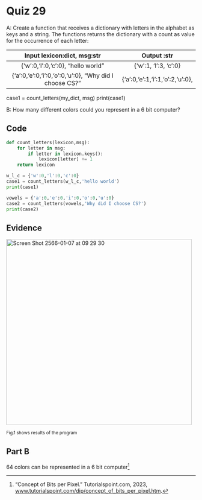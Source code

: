 # Quiz 29

A: Create a function that receives a dictionary with letters in the alphabet as keys and a string. The functions returns the dictionary with a count as value for the occurrence of each letter:

|               Input lexicon:dict, msg:str               |            Output :str           |
|:-------------------------------------------------------:|:--------------------------------:|
|            {‘w’:0,‘l’:0,‘c’:0}, “hello world”           |       {‘w’:1, ‘l’:3, ‘c’:0}      |
| {‘a’:0,‘e’:0,‘i’:0,‘o’:0,‘u’:0}, “Why did I choose CS?” | {‘a’:0,‘e’:1,‘i’:1,‘o’:2,‘u’:0}, |

case1 = count_letters(my_dict, msg)
print(case1)


B: How many different colors could you represent in a 6 bit computer? 

## Code

```py
def count_letters(lexicon,msg):
    for letter in msg:
        if letter in lexicon.keys():
            lexicon[letter] += 1
    return lexicon

w_l_c = {'w':0,'l':0,'c':0}
case1 = count_letters(w_l_c,'hello world')
print(case1)

vowels = {'a':0,'e':0,'i':0,'o':0,'u':0}
case2 = count_letters(vowels,'Why did I choose CS?')
print(case2)
```

## Evidence

<img width="493" alt="Screen Shot 2566-01-07 at 09 29 30" src="https://user-images.githubusercontent.com/111941936/211127514-2e45d3f2-942e-4f30-a02b-433de2b8658f.png">

<sub>Fig.1 shows results of the program

## Part B
  
64 colors can be represented in a 6 bit computer[^1]
    
[^1]:“Concept of Bits per Pixel.” Tutorialspoint.com, 2023, www.tutorialspoint.com/dip/concept_of_bits_per_pixel.htm. 
